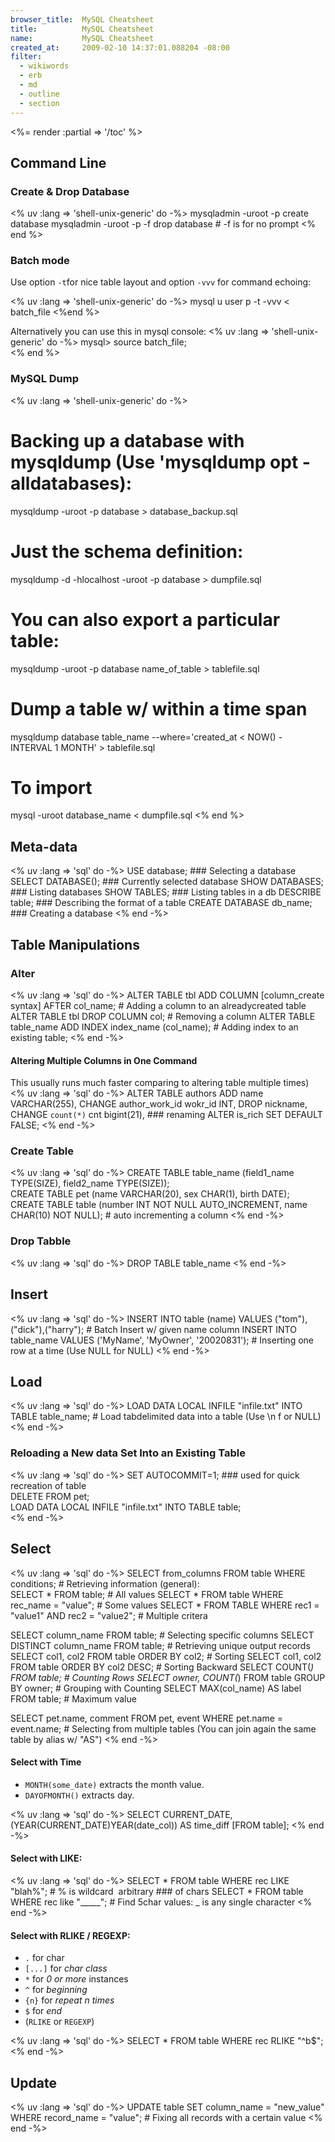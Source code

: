 ```yaml
---
browser_title:  MySQL Cheatsheet
title:          MySQL Cheatsheet
name:           MySQL Cheatsheet
created_at:     2009-02-10 14:37:01.088204 -08:00
filter:
  - wikiwords
  - erb
  - md
  - outline
  - section
---
```


<%= render :partial => '/toc' %>


Command Line
------------

### Create & Drop Database
<% uv :lang => 'shell-unix-generic' do -%>
  mysqladmin -uroot -p create database 
  mysqladmin -uroot -p -f drop database # -f is for no prompt
<% end %>

### Batch mode 

Use option <code>-t</code>for nice table layout and option <code>-vvv</code> for command echoing:  

<% uv :lang => 'shell-unix-generic' do -%>
  mysql ­u user ­p -t -vvv < batch_file
<%end %>

Alternatively you can use this in mysql console:
<% uv :lang => 'shell-unix-generic' do -%>
  mysql> source batch_file;  
<% end %>

### MySQL Dump
<% uv :lang => 'shell-unix-generic' do -%>
  # Backing up a database with mysqldump (Use 'mysqldump ­­opt ­­all­databases):
  mysqldump -uroot -p database > database_backup.sql 
  # Just the schema definition:
  mysqldump -d -hlocalhost -uroot -p database > dumpfile.sql
  # You can also export a particular table:
  mysqldump -uroot -p database name_of_table > tablefile.sql

  # Dump a table w/ within a time span
  mysqldump database table_name --where='created_at < NOW() - INTERVAL 1 MONTH' > tablefile.sql

  # To import 
  mysql -uroot database_name < dumpfile.sql
<% end %>



Meta-data
--------

<% uv :lang => 'sql' do -%>
  USE database;                   ### Selecting a database
  SELECT DATABASE();              ### Currently selected database
  SHOW DATABASES;                 ### Listing databases
  SHOW TABLES;                    ### Listing tables in a db 
  DESCRIBE table;                 ### Describing the format of a table
  CREATE DATABASE db_name;        ### Creating a database
<% end -%>



Table Manipulations
----------------

### Alter
<% uv :lang => 'sql' do -%>
  ALTER TABLE tbl ADD COLUMN [column_create syntax] AFTER col_name;      # Adding a column to an already­created table
  ALTER TABLE tbl DROP COLUMN col;                                       # Removing a column
  ALTER TABLE table_name ADD INDEX index_name (col_name);                # Adding index to an existing table;
<% end -%>

#### Altering Multiple Columns in One Command
This usually runs much faster comparing to altering table multiple times) 
<% uv :lang => 'sql' do -%>
  ALTER TABLE authors 
    ADD     name VARCHAR(255), 
    CHANGE  author_work_id wokr_id INT,
    DROP    nickname,
    CHANGE `count(*)` cnt bigint(21),  ### renaming
    ALTER   is_rich SET DEFAULT FALSE;
<% end -%>


### Create Table
<% uv :lang => 'sql' do -%>
  CREATE TABLE table_name (field1_name TYPE(SIZE), field2_name TYPE(SIZE));  
  CREATE TABLE pet (name VARCHAR(20), sex CHAR(1), birth DATE);
  CREATE TABLE table (number INT NOT NULL AUTO_INCREMENT, name  CHAR(10) NOT NULL);    # auto incrementing a column
<% end -%>

### Drop Tabble
<% uv :lang => 'sql' do -%>
  DROP TABLE table_name
<% end -%>




Insert
------

<% uv :lang => 'sql' do -%>
  INSERT INTO table (name) VALUES ("tom"),("dick"),("harry");            # Batch Insert w/ given name column
  INSERT INTO table_name VALUES ('MyName', 'MyOwner', '2002­08­31');     # Inserting one row at a time (Use NULL for NULL)
<% end -%>


Load
----

<% uv :lang => 'sql' do -%>
  LOAD DATA LOCAL INFILE "infile.txt" INTO TABLE table_name;             # Load tab­delimited data into a table (Use \n f or NULL)
<% end -%>

### Reloading a New data Set Into an Existing Table
<% uv :lang => 'sql' do -%>
  SET AUTOCOMMIT=1;  ### used for quick recreation of table  
  DELETE FROM pet;  
  LOAD DATA LOCAL INFILE "infile.txt" INTO TABLE table;  
<% end -%>


Select
------

<% uv :lang => 'sql' do -%>
  SELECT from_columns FROM table WHERE conditions;                       # Retrieving information (general):  
  SELECT * FROM table;                                                   # All values 
  SELECT * FROM table WHERE rec_name = "value";                          # Some values
  SELECT * FROM TABLE WHERE rec1 = "value1" AND rec2 = "value2";         # Multiple critera
                                                                          
  SELECT column_name FROM table;                                         # Selecting specific columns
  SELECT DISTINCT column_name FROM table;                                # Retrieving unique output records
  SELECT col1, col2 FROM table ORDER BY col2;                            # Sorting
  SELECT col1, col2 FROM table ORDER BY col2 DESC;                       # Sorting Backward
  SELECT COUNT(*) FROM table;                                            # Counting Rows
  SELECT owner, COUNT(*) FROM table GROUP BY owner;                      # Grouping with Counting
  SELECT MAX(col_name) AS label FROM table;                              # Maximum value
  
  SELECT pet.name, comment FROM pet, event WHERE pet.name = event.name;  # Selecting from multiple tables (You can join again the same table by alias w/ "AS")
<% end -%>

#### Select with Time
* <code>MONTH(some_date)</code> extracts the month value.
* <code>DAYOFMONTH()</code> extracts day.

<% uv :lang => 'sql' do -%>
  SELECT CURRENT_DATE, (YEAR(CURRENT_DATE)­YEAR(date_col)) AS time_diff [FROM table]; 
<% end -%>

#### Select with LIKE:  
<% uv :lang => 'sql' do -%>
  SELECT * FROM table WHERE rec LIKE "blah%";  # % is wildcard ­ arbitrary ### of chars
  SELECT * FROM table WHERE rec like "_____";  # Find 5­char values: _ is any single character
<% end -%>

#### Select with RLIKE / REGEXP:
* <code>.</code> for char
* <code>[...]</code> for _char class_ 
* <code>*</code> for _0 or more_ instances  
* <code>^</code> for _beginning_ 
* <code>{n}</code> for _repeat n times_
* <code>$</code> for _end_
* (<code>RLIKE</code> or <code>REGEXP</code>)  

<% uv :lang => 'sql' do -%>
  SELECT * FROM table WHERE rec RLIKE "^b$";  
<% end -%>


Update
------

<% uv :lang => 'sql' do -%>
  UPDATE table SET column_name = "new_value" WHERE record_name = "value";  # Fixing all records with a certain value
<% end -%>




